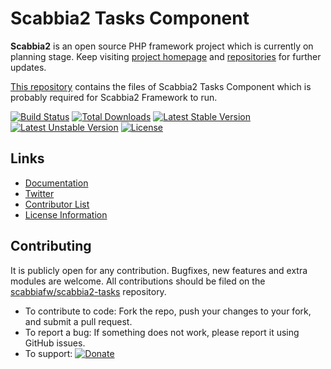 # Scabbia2 Tasks Component

**Scabbia2** is an open source PHP framework project which is currently on planning stage. Keep visiting [project homepage](http://scabbiafw.com/) and [repositories](https://github.com/scabbiafw/) for further updates.

[This repository](https://github.com/scabbiafw/scabbia2-tasks/) contains the files of Scabbia2 Tasks Component which is probably required for Scabbia2 Framework to run.

[![Build Status](https://travis-ci.org/scabbiafw/scabbia2-tasks.png?branch=master)](https://travis-ci.org/scabbiafw/scabbia2-tasks)
[![Total Downloads](https://poser.pugx.org/scabbiafw/scabbia2-tasks/downloads.png)](https://packagist.org/packages/scabbiafw/scabbia2-tasks)
[![Latest Stable Version](https://poser.pugx.org/scabbiafw/scabbia2-tasks/v/stable)](https://packagist.org/packages/scabbiafw/scabbia2-tasks)
[![Latest Unstable Version](https://poser.pugx.org/scabbiafw/scabbia2-tasks/v/unstable)](https://packagist.org/packages/scabbiafw/scabbia2-tasks)
[![License](https://poser.pugx.org/scabbiafw/scabbia2-tasks/license.png)](https://packagist.org/packages/scabbiafw/scabbia2-tasks)

## Links
- [Documentation](http://scabbiafw.com/docs/)
- [Twitter](https://twitter.com/scabbiafw)
- [Contributor List](contributors.md)
- [License Information](LICENSE)


## Contributing
It is publicly open for any contribution. Bugfixes, new features and extra modules are welcome. All contributions should be filed on the [scabbiafw/scabbia2-tasks](https://github.com/scabbiafw/scabbia2-tasks) repository.

* To contribute to code: Fork the repo, push your changes to your fork, and submit a pull request.
* To report a bug: If something does not work, please report it using GitHub issues.
* To support: [![Donate](https://www.paypalobjects.com/en_US/i/btn/btn_donate_LG.gif)](https://www.paypal.com/cgi-bin/webscr?cmd=_s-xclick&hosted_button_id=BXNMWG56V6LYS)
